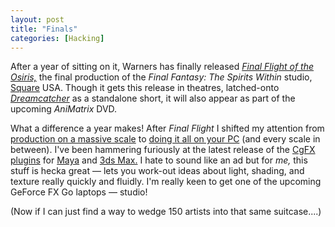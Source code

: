 ```yaml
---
layout: post
title: "Finals"
categories: [Hacking]
---
```

<p>After a year of sitting on it, Warners has finally released <a href="http://www.whatisthematrix.com"><i>Final Flight of the Osiris,</i></a> the final production of the <i>Final Fantasy: The Spirits Within</i> studio, <a href="http://www.squaresoft.com/">Square</a> USA. Though it gets this release in theatres, latched-onto <a href="http://dreamcatchermovie.warnerbros.com/"><i>Dreamcatcher</i></a> as a standalone short, it will also appear as part of the upcoming <i>AniMatrix</i> DVD.</p>

<p>What a difference a year makes! After <i>Final Flight</i> I shifted my attention from <a href="http://www.arstechnica.com/wankerdesk/01q3/ff-interview/ff-interview-1.html">production on a massive scale</a> to <a href="/photo/DawnMaya.html">doing it all on your PC</a> (and every scale in between).  I've been hammering furiously at the latest release of the <a href="http://developer.nvidia.com/view.asp?PAGE=cg_main">CgFX plugins</a> for <a href="http://www.aliaswavefront.com/">Maya</a> and <a href="http://www.discreet.com/">3ds Max.</a> I hate to sound like an ad but for <i>me,</i> this stuff is hecka great &#151; lets you work-out ideas about light, shading, and texture really quickly and fluidly. I'm really keen to get one of the upcoming GeForce FX Go laptops &#151; studio!</p>

<p>(Now if I can just find a way to wedge 150 artists into that same suitcase....)</p>

